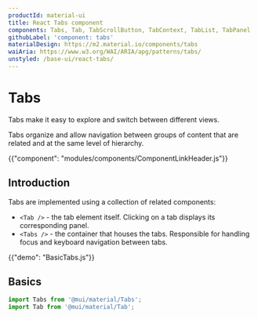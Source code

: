 ```yaml
---
productId: material-ui
title: React Tabs component
components: Tabs, Tab, TabScrollButton, TabContext, TabList, TabPanel
githubLabel: 'component: tabs'
materialDesign: https://m2.material.io/components/tabs
waiAria: https://www.w3.org/WAI/ARIA/apg/patterns/tabs/
unstyled: /base-ui/react-tabs/
---
```


# Tabs

<p class="description">Tabs make it easy to explore and switch between different views.</p>

Tabs organize and allow navigation between groups of content that are related and at the same level of hierarchy.

{{"component": "modules/components/ComponentLinkHeader.js"}}

## Introduction

Tabs are implemented using a collection of related components:

- `<Tab />` - the tab element itself. Clicking on a tab displays its corresponding panel.
- `<Tabs />` - the container that houses the tabs. Responsible for handling focus and keyboard navigation between tabs.

{{"demo": "BasicTabs.js"}}

## Basics

```jsx
import Tabs from '@mui/material/Tabs';
import Tab from '@mui/material/Tab';
```

